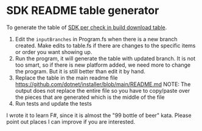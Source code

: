 ﻿# SDK README table generator

To generate the table of [SDK per check in build download table](https://github.com/dotnet/installer).

1. Edit the `inputBranches` in Program.fs when there is a new branch created. Make edits to table.fs if there are changes to the specific items or order you want showing up.
2. Run the program, it will generate the table with updated branch. It is not too smart, so if there is new platform added, we need more to change the program. But it is still better than edit it by hand.
3. Replace the table in the main readme file https://github.com/dotnet/installer/blob/main/README.md
    NOTE: The output does not replace the entire file so you have to copy/paste over the pieces that are generated which is the middle of the file
4. Run tests and update the tests

I wrote it to learn F#, since it is almost the "99 bottle of beer" kata. Please point out places I can improve if you are interested.
